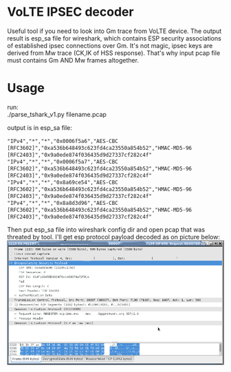# VoLTE IPSEC decoder

Useful tool if you need to look into Gm trace from VoLTE device. 
The output result is esp_sa file for wireshark, which contains ESP security associations of established ipsec connections over Gm.
It's not magic, ipsec keys are derived from Mw trace (CK,IK of HSS response). That's why input pcap file must contains Gm AND Mw frames altogether.

# Usage
run:  
./parse_tshark_v1.py filename.pcap  

output is in esp_sa file:  
```
"IPv4","*","*","0x0006f5a6","AES-CBC [RFC3602]","0xa536b648493c623fd4ca23550a854b52","HMAC-MD5-96 [RFC2403]","0x9a0ede874f036435d9d27337cf282c4f"
"IPv4","*","*","0x0006f5a7","AES-CBC [RFC3602]","0xa536b648493c623fd4ca23550a854b52","HMAC-MD5-96 [RFC2403]","0x9a0ede874f036435d9d27337cf282c4f"
"IPv4","*","*","0x8a69ce54","AES-CBC [RFC3602]","0xa536b648493c623fd4ca23550a854b52","HMAC-MD5-96 [RFC2403]","0x9a0ede874f036435d9d27337cf282c4f"
"IPv4","*","*","0x8a8d3d96","AES-CBC [RFC3602]","0xa536b648493c623fd4ca23550a854b52","HMAC-MD5-96 [RFC2403]","0x9a0ede874f036435d9d27337cf282c4f"
```

Then put esp_sa file into wireshark config dir and open pcap that was threated by tool. I'll get esp protocol payload decoded as on picture below:
![wireshark screen](/images/esp.png)
